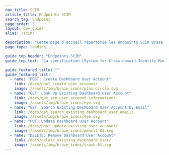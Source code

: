 ```yaml
---
nav_title: SCIM
article_title: Endpoints SCIM
search_tag: Endpoint
page_order: 5
layout: dev_guide
alias: /scim/

description: "Cette page d’accueil répertorie les endpoints SCIM Braze."
page_type: landing

guide_top_header: "Endpoints SCIM"
guide_top_text: "La spécification [System for Cross-domain Identity Management (SCIM)](http://www.simplecloud.info/) est conçue pour faciliter la gestion des identités des utilisateurs dans les applications et services basés sur le cloud en fournissant un schéma défini pour représenter les utilisateurs et groupes. Utilisez les endpoints SCIM de Braze pour gérer le provisionnement automatisé des utilisateurs."

guide_featured_title: ""
guide_featured_list:
  - name: "POST: Create Dashboard User Account"
    link: /docs/post_create_user_account/
    image: /assets/img/braze_icons/plus-circle.svg
  - name: "GET: Look Up Existing Dashboard User Account"
    link: /docs/get_see_user_account_information/
    image: /assets/img/braze_icons/eye.svg
  - name: "GET: Search Existing Dashboard User Account by Email"
    link: /docs/get_search_existing_dashboard_user_email/
    image: /assets/img/braze_icons/eye.svg
  - name: "PUT: Update Dashboard User Account"
    link: /docs/post_update_existing_user_account/
    image: /assets/img/braze_icons/pencil-01.svg
  - name: "DELETE: Remove Dashboard User Account"
    link: /docs/delete_existing_dashboard_user/
    image: /assets/img/braze_icons/trash-01.svg
---
```


